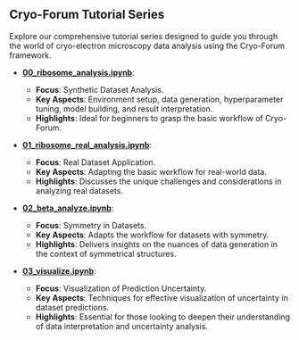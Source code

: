 ## Cryo-Forum Tutorial Series

Explore our comprehensive tutorial series designed to guide you through the world of cryo-electron microscopy data analysis using the Cryo-Forum framework.

- [**00_ribosome_analysis.ipynb**](00_ribosome_analysis.ipynb): 
  - **Focus**: Synthetic Dataset Analysis.
  - **Key Aspects**: Environment setup, data generation, hyperparameter tuning, model building, and result interpretation.
  - **Highlights**: Ideal for beginners to grasp the basic workflow of Cryo-Forum.

- [**01_ribosome_real_analysis.ipynb**](01_ribosome_real_analysis.ipynb): 
  - **Focus**: Real Dataset Application.
  - **Key Aspects**: Adapting the basic workflow for real-world data.
  - **Highlights**: Discusses the unique challenges and considerations in analyzing real datasets.

- [**02_beta_analyze.ipynb**](02_beta_analyze.ipynb): 
  - **Focus**: Symmetry in Datasets.
  - **Key Aspects**: Adapts the workflow for datasets with symmetry.
  - **Highlights**: Delivers insights on the nuances of data generation in the context of symmetrical structures.

- [**03_visualize.ipynb**](03_visualize.ipynb): 
  - **Focus**: Visualization of Prediction Uncertainty.
  - **Key Aspects**: Techniques for effective visualization of uncertainty in dataset predictions.
  - **Highlights**: Essential for those looking to deepen their understanding of data interpretation and uncertainty analysis.
